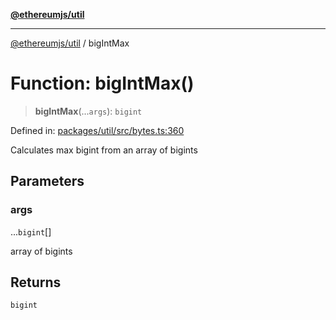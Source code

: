 [**@ethereumjs/util**](../README.md)

***

[@ethereumjs/util](../README.md) / bigIntMax

# Function: bigIntMax()

> **bigIntMax**(...`args`): `bigint`

Defined in: [packages/util/src/bytes.ts:360](https://github.com/ethereumjs/ethereumjs-monorepo/blob/master/packages/util/src/bytes.ts#L360)

Calculates max bigint from an array of bigints

## Parameters

### args

...`bigint`[]

array of bigints

## Returns

`bigint`
